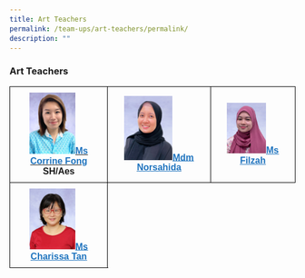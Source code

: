 ```yaml
---
title: Art Teachers
permalink: /team-ups/art-teachers/permalink/
description: ""
---
```

### **Art Teachers**
<style type="text/css">
.tg  {border-collapse:collapse;border-spacing:0;}
.tg td{border-color:black;border-style:solid;border-width:1px;font-family:Arial, sans-serif;font-size:16px;
  overflow:hidden;padding:10px 5px;word-break:normal;}
.tg th{border-color:black;border-style:solid;border-width:1px;font-family:Arial, sans-serif;font-size:14px;
  font-weight:normal;overflow:hidden;padding:10px 5px;word-break:normal;}
.tg .tg-f4yw{background-color:#FFF;text-align:center;vertical-align:middle}
.tg .tg-vgmr{background-color:#;text-align:center;vertical-align:middle}
</style>
<table class="tg">
<thead>
			<tr><td colspan="2" class="tg-vgmr"><img style="width:50%" src="/images/Our%20Team%20UPS/Art%20Teachers/Corrine1.jpg"><span style="font-weight:bold"><span style="font-weight:bold"><a rel="noopener noreferrer" target="_blank" href="mailto:corrine_fong_tze_yuen@schools.gov.sg"><span style="text-decoration;color:#1E73BE;background-color:transparent">Ms Corrine Fong</span></a><br>SH/Aes
		 </span></span></td><td colspan="2" class="tg-vgmr"><img style="width:50%" src="/images/Our%20Team%20UPS/Art%20Teachers/Norsahida.png"><span style="font-weight:bold"><a rel="noopener noreferrer" target="_blank" href="mailto:Norsahida_Adam@schools.gov.sg"><span style="text-decoration:underline;color:#1E73BE;background-color:transparent">Mdm Norsahida<br>
				</span></a></span></td><td colspan="2" class="tg-vgmr"><img style="width:50%" src="/images/Our%20Team%20UPS/Art%20Teachers/filzah.png"><span style="font-weight:bold"><a rel="noopener noreferrer" target="_blank" href="mailto:filzah_shafiee@schools.gov.sg"><span style="text-decoration:underline;color:#1E73BE;background-color:transparent">Ms Filzah<br>
				</span></a></span></td></tr><tr>
	<td colspan="2" class="tg-vgmr"><img style="width:50%" src="/images/Our%20Team%20UPS/P2%20Form%20Teachers/ms%20charissa%20tan%20lay%20shan.jpg"><span style="font-weight:bold"><a rel="noopener noreferrer" target="_blank" href="mailto:charissa_tan_lay_shan@schools.gov.sg"><span style="text-decoration:underline;color:#1E73BE;background-color:transparent">Ms Charissa Tan<br>
			</span></a></span></td></tr><tr></tr></thead></table>